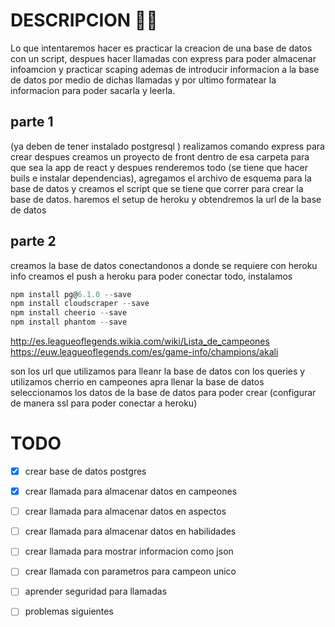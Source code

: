 # DESCRIPCION 🕵🏻‍

Lo que intentaremos hacer es practicar la creacion de una base de datos con un
script, despues hacer llamadas con express para poder almacenar infoamcion y
practicar scaping ademas de introducir informacion a la base de datos por medio
de dichas llamadas y por ultimo formatear la informacion para poder sacarla y
leerla.

## parte 1

(ya deben de tener instalado postgresql ) realizamos comando express para crear
despues creamos un proyecto de front dentro de esa carpeta para que sea la app
de react y despues renderemos todo (se tiene que hacer buils e instalar
dependencias), agregamos el archivo de esquema para la base de datos y creamos
el script que se tiene que correr para crear la base de datos. haremos el setup
de heroku y obtendremos la url de la base de datos

## parte 2

creamos la base de datos conectandonos a donde se requiere con heroku info
creamos el push a heroku para poder conectar todo, instalamos

```javascript
npm install pg@6.1.0 --save
npm install cloudscraper --save
npm install cheerio --save
npm install phantom --save
```

http://es.leagueoflegends.wikia.com/wiki/Lista_de_campeones
https://euw.leagueoflegends.com/es/game-info/champions/akali

son los url que utilizamos para lleanr la base de datos con los queries y
utilizamos cherrio en campeones apra llenar la base de datos seleccionamos los
datos de la base de datos para poder crear (configurar de manera ssl para poder
conectar a heroku)

# TODO

* [x] crear base de datos postgres

* [x] crear llamada para almacenar datos en campeones
* [ ] crear llamada para almacenar datos en aspectos
* [ ] crear llamada para almacenar datos en habilidades
* [ ] crear llamada para mostrar informacion como json
* [ ] crear llamada con parametros para campeon unico
* [ ] aprender seguridad para llamadas
* [ ] problemas siguientes
